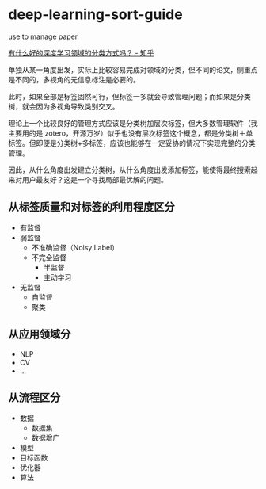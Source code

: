 # deep-learning-sort-guide
use to manage paper

[有什么好的深度学习领域的分类方式吗？ - 知乎](https://www.zhihu.com/question/438493266)

单独从某一角度出发，实际上比较容易完成对领域的分类，但不同的论文，侧重点是不同的，多视角的元信息标注是必要的。

此时，如果全部是标签固然可行，但标签一多就会导致管理问题；而如果是分类树，就会因为多视角导致类别交叉。

理论上一个比较良好的管理方式应该是分类树加层次标签，但大多数管理软件（我主要用的是 zotero，开源万岁）似乎也没有层次标签这个概念，都是分类树＋单标签。但即便是分类树+多标签，应该也能够在一定妥协的情况下实现完整的分类管理。

因此，从什么角度出发建立分类树，从什么角度出发添加标签，能使得最终搜索起来对用户最友好？这是一个寻找局部最优解的问题。



## 从标签质量和对标签的利用程度区分

 - 有监督
 - 弱监督
    - 不准确监督（Noisy Label）
    - 不完全监督
      - 半监督
      - 主动学习
  - 无监督
    - 自监督
    - 聚类
   
   
## 从应用领域分

 - NLP
 - CV
 - ...
 
## 从流程区分
 
 - 数据
   - 数据集
   - 数据增广
 - 模型
 - 目标函数
 - 优化器
 - 算法
 
 
